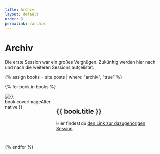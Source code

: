 ```yaml
---
title: Archiv
layout: default
order: 3
permalink: /archiv
---
```


# Archiv

Die erste Session war ein großes Vergnügen. Zukünftig werden hier nach und nach die weiteren Sessions aufgelistet.

{% assign books = site.posts | where: "archiv", "true" %}

{% for book in books %}

<section markdown="1" style="margin: 1em 0; display: flex;">

<img src="{{ site.url }}/assets/{{ book.coverImage }}" alt="{{ book.coverImageAlternative }}" style="max-width: 150px">

<div style="margin: 1em;">
<h2 style="color: {{ book.color }} ;">{{ book.title }} </h2>
<p>Hier findest du <a href="https://unbias-the-news.booksnpapers.de/">den Link zur dazugehörigen Session</a>.</p>
</div>

</section>

{% endfor %}